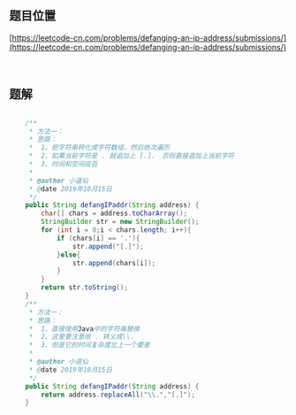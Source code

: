 ## 题目位置

[https://leetcode-cn.com/problems/defanging-an-ip-address/submissions/](https://leetcode-cn.com/problems/defanging-an-ip-address/submissions/)

<br/>

## 题解

```java

    /**
     * 方法一：
     * 思路：
     *  1、把字符串转化成字符数组，然后依次遍历
     *  2、如果当前字符是 . 就追加上 [.]， 否则直接追加上当前字符
     *  3、时间和空间双百
     *
     * @author 小道仙
     * @date 2019年10月15日
     */
    public String defangIPaddr(String address) {
        char[] chars = address.toCharArray();
        StringBuilder str = new StringBuilder();
        for (int i = 0;i < chars.length; i++){
            if (chars[i] == '.'){
                str.append("[.]");
            }else{
                str.append(chars[i]);
            }
        }
        return str.toString();
    }
    /**
     * 方法一：
     * 思路：
     *  1、直接使用Java中的字符串替换
     *  2、这里要注意给 . 转义成\\.
     *  3、但是它的时间复杂度比上一个要差
     *
     * @author 小道仙
     * @date 2019年10月15日
     */
    public String defangIPaddr(String address) {
        return address.replaceAll("\\.","[.]");
    }

```